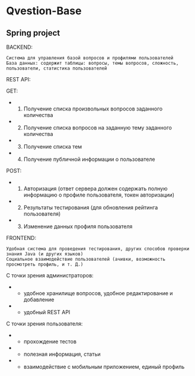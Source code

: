 # Qvestion-Base

## Spring project

BACKEND:

	Система для управления базой вопросов и профилями пользователей
	База данных: содержит таблицы: вопросы, темы вопросов, сложность, пользователи, статистика пользователей
REST API:

GET:
		
* 1.	Получение 	списка произвольных 	вопросов заданного 	количества
* 2.	Получение 	списка вопросов 	на заданную 	тему заданного 	количества
* 3.	Получение 	списка тем
* 4.	Получение 	публичной 	информации 	о пользователе
 
POST:
* 1)	Авторизация 	(ответ сервера 	должен содержать 	полную информацию 	о профиле 	пользователя, 	токен авторизации)
* 2)	Результаты 	тестирования 	(для обновления 	рейтинга 	пользователя)
* 3)	Изменение 	данных профиля 	пользователя

FRONTEND:

	Удобная система для проведения тестирования, других способов проверки знания Java (и других языков)
	Социальное взаимодействие пользователей (ачивки, возможность просмотреть профиль, и т. Д.)


С точки зрения администраторов:

* - удобное хранилище вопросов, удобное редактирование и добавление
* - удобный REST API


С точки зрения пользователя:

* - прохождение тестов
* - полезная информация, статьи
* - взаимодействие с мобильным приложением, единый профиль


